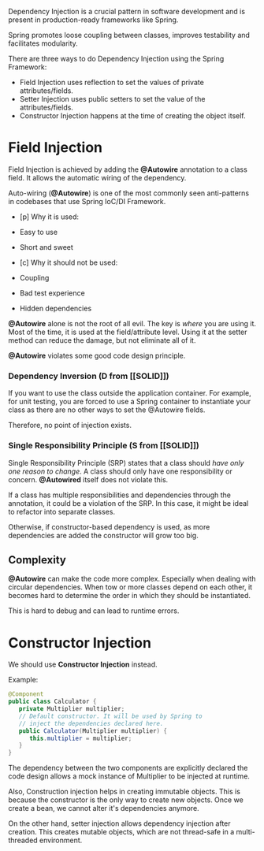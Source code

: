 Dependency Injection is  a crucial pattern in software development and is present in production-ready frameworks like Spring. 

Spring promotes loose coupling between classes, improves testability and facilitates modularity.

There are three ways to do Dependency Injection using the Spring Framework:
- Field Injection uses reflection to set the values of private attributes/fields.
- Setter Injection uses public setters to set the value of the attributes/fields.
- Constructor  Injection happens at the time of creating the object itself.

# Field Injection
Field Injection is achieved by adding the **@Autowire** annotation to a class field. It allows the automatic wiring of the dependency.  

Auto-wiring (**@Autowire**) is one of the most commonly seen anti-patterns in codebases that use Spring IoC/DI Framework. 

- [p] Why it is used:
- Easy to use
- Short and sweet

- [c] Why it should not be used:
- Coupling
- Bad test experience
- Hidden dependencies

**@Autowire** alone is not the root of all evil. The key is _where_ you are using it. Most of the time, it is used at the field/attribute level. Using it at the setter method can reduce the damage, but not eliminate all of it.

**@Autowire** violates some good code design principle.

### Dependency Inversion (D from [[SOLID]])
 If you want to use the class outside the application container. For example, for unit testing, you are forced to use a Spring container to instantiate your class as there are no other ways to set the @Autowire fields.

Therefore, no point of injection exists.

### Single Responsibility Principle  (S from [[SOLID]])
Single Responsibility Principle (SRP)  states that a class should _have only one reason to change_. A class should only have one responsibility or concern. **@Autowired** itself does not violate this. 

If a class has multiple responsibilities and dependencies through the annotation, it could be a violation of the SRP. In this case, it might be ideal to refactor into separate classes.

Otherwise, if constructor-based dependency is used, as more dependencies are added the constructor will grow too big.

## Complexity
**@Autowire** can make the code more complex. Especially when dealing with circular dependencies.  When tow or more classes depend on each other, it becomes hard to determine the order in which they should be instantiated. 

This is hard to debug and can lead to runtime errors.

# Constructor Injection
We should use  **Constructor Injection** instead. 

Example:
``` Java
@Component
public class Calculator {
   private Multiplier multiplier;
   // Default constructor. It will be used by Spring to 
   // inject the dependencies declared here.
   public Calculator(Multiplier multiplier) {
      this.multiplier = multiplier;
   }
}
```

The dependency between the two components are explicitly declared the code design allows a mock instance of Multiplier to be injected at runtime.

Also, Construction injection helps in creating immutable objects. This is because the constructor is the only way to create new objects. Once we create a bean, we cannot alter it's dependencies anymore.

On the other hand, setter injection allows dependency injection after creation. This creates mutable objects, which are not thread-safe in a multi-threaded environment.
